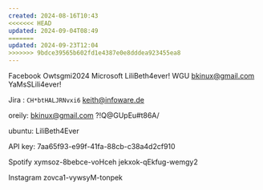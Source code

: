 ```yaml
---
created: 2024-08-16T10:43
<<<<<<< HEAD
updated: 2024-09-04T08:49
=======
updated: 2024-09-23T12:04
>>>>>>> 9bdce39565b602fd1e4387e0e8dddea923455ea8
---
```

Facebook Owtsgmi2024
Microsoft LiliBeth4ever!
WGU bkinux@gmail.com YaMsSLili4ever!

Jira :
`CH*btHALJRNvxi6`
keith@infoware.de

oreily:
bkinux@gmail.com
?!Q@GUpEu#t86A/

ubuntu:
LiliBeth4Ever

API key: 
7aa65f93-e99f-41fa-88cb-c38a4d2cf910

Spotify 
xymsoz-8bebce-voHceh
jekxok-qEkfug-wemgy2

Instagram 
zovca1-vywsyM-tonpek